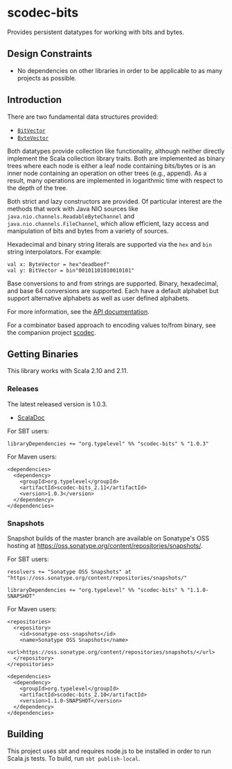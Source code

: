 scodec-bits
===========

Provides persistent datatypes for working with bits and bytes.

Design Constraints
------------------
 - No dependencies on other libraries in order to be applicable to as many projects as possible.

Introduction
------------

There are two fundamental data structures provided:
 - [`BitVector`](src/main/scala/scodec/bits/BitVector.scala)
 - [`ByteVector`](src/main/scala/scodec/bits/ByteVector.scala)

Both datatypes provide collection like functionality, although neither directly implement the Scala
collection library traits. Both are implemented as binary trees where each node is either a leaf
node containing bits/bytes or is an inner node containing an operation on other trees (e.g., append).
As a result, many operations are implemented in logarithmic time with respect to the depth of the tree.

Both strict and lazy constructors are provided. Of particular interest are the methods that work
with Java NIO sources like `java.nio.channels.ReadableByteChannel` and `java.nio.channels.FileChannel`,
which allow efficient, lazy access and manipulation of bits and bytes from a variety of sources.

Hexadecimal and binary string literals are supported via the `hex` and `bin` string interpolators.
For example:

    val x: ByteVector = hex"deadbeef"
    val y: BitVector = bin"00101101010010101"

Base conversions to and from strings are supported. Binary, hexadecimal, and base 64 conversions are
supported. Each have a default alphabet but support alternative alphabets as well as user defined
alphabets.

For more information, see the [API documentation](http://scodec.github.io/scodec-bits/latest/api/#scodec.package).

For a combinator based approach to encoding values to/from binary, see the companion project [scodec](https://github.com/scodec/scodec).

Getting Binaries
----------------

This library works with Scala 2.10 and 2.11.

### Releases

The latest released version is 1.0.3.

 - [ScalaDoc](http://docs.typelevel.org/api/scodec/bits/stable/1.0.3/)

For SBT users:

    libraryDependencies += "org.typelevel" %% "scodec-bits" % "1.0.3"


For Maven users:

    <dependencies>
      <dependency>
        <groupId>org.typelevel</groupId>
        <artifactId>scodec-bits_2.11</artifactId>
        <version>1.0.3</version>
      </dependency>
    </dependencies>


### Snapshots

Snapshot builds of the master branch are available on Sonatype's OSS hosting at https://oss.sonatype.org/content/repositories/snapshots/.

For SBT users:

    resolvers += "Sonatype OSS Snapshots" at "https://oss.sonatype.org/content/repositories/snapshots/"

    libraryDependencies += "org.typelevel" %% "scodec-bits" % "1.1.0-SNAPSHOT"


For Maven users:

    <repositories>
      <repository>
        <id>sonatype-oss-snapshots</id>
        <name>Sonatype OSS Snapshots</name>
        <url>https://oss.sonatype.org/content/repositories/snapshots/</url>
      </repository>
    </repositories>

    <dependencies>
      <dependency>
        <groupId>org.typelevel</groupId>
        <artifactId>scodec-bits_2.10</artifactId>
        <version>1.1.0-SNAPSHOT</version>
      </dependency>
    </dependencies>

Building
--------

This project uses sbt and requires node.js to be installed in order to run Scala.js tests. To build, run `sbt publish-local`.
